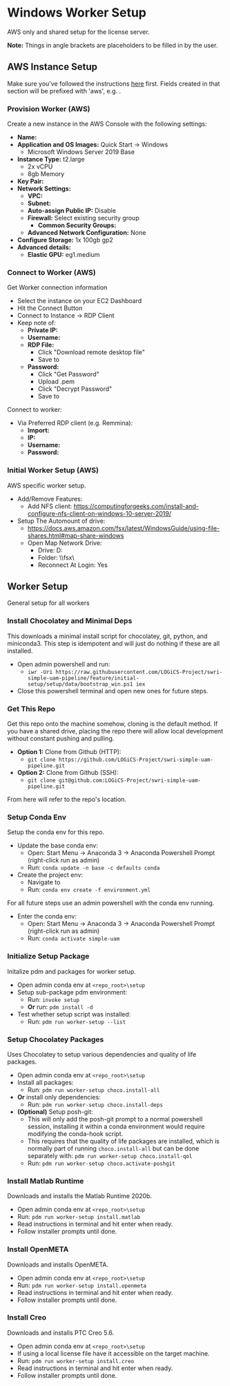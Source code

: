 # Windows Worker Setup

AWS only and shared setup for the license server.

**Note:** Things in angle brackets <like-this> are placeholders to be filled in
by the user.

## AWS Instance Setup

Make sure you've followed the instructions [here](README_AWS.md) first.
Fields created in that section will be prefixed with 'aws', e.g. <aws-keypair>.

### Provision Worker (AWS)

Create a new instance in the AWS Console with the following settings:

  - **Name:** <instance-name>
  - **Application and OS Images:** Quick Start -> Windows
    - Microsoft Windows Server 2019 Base
  - **Instance Type:** t2.large
    - 2x vCPU
    - 8gb Memory
  - **Key Pair:** <aws-keypair>
  - **Network Settings:**
    - **VPC:** <aws-vpc>
    - **Subnet:** <aws-private-subnet>
    - **Auto-assign Public IP:** Disable
    - **Firewall:** Select existing security group
      - **Common Security Groups:** <aws-security-group>
    - **Advanced Network Configuration:** None
  - **Configure Storage:** 1x 100gb gp2
  - **Advanced details:**
    - **Elastic GPU:** eg1.medium

### Connect to Worker (AWS)

Get Worker connection information

 - Select the instance on your EC2 Dashboard
 - Hit the Connect Button
 - Connect to Instance -> RDP Client
 - Keep note of:
   - **Private IP:** <worker-ip>
   - **Username:** <worker-user>
   - **RDP File:**
     - Click "Download remote desktop file"
     - Save to <worker-rdp-file>
   - **Password:**
     - Click "Get Password"
     - Upload <aws-keypair>.pem
     - Click "Decrypt Password"
     - Save to <worker-rdp-pass>

Connect to worker:

  - Via Preferred RDP client (e.g. Remmina):
    - **Import:** <worker-rdp-file>
    - **IP:** <worker-ip>
    - **Username:** <worker-user>
    - **Password:** <worker-rdp-pass>

### Initial Worker Setup (AWS)

AWS specific worker setup.

  - Add/Remove Features:
    - Add NFS client: https://computingforgeeks.com/install-and-configure-nfs-client-on-windows-10-server-2019/
  - Setup The Automount of drive:
    - https://docs.aws.amazon.com/fsx/latest/WindowsGuide/using-file-shares.html#map-share-windows
    - Open Map Network Drive:
      - Drive: D:
      - Folder: \\<aws-fsx-ip>\fsx\
      - Reconnect At Login: Yes

## Worker Setup

General setup for all workers

### Install Chocolatey and Minimal Deps

This downloads a minimal install script for chocolatey, git, python, and
miniconda3.
This step is idempotent and will just do nothing if these are all installed.

  - Open admin powershell and run:
    - `iwr -Uri https://raw.githubusercontent.com/LOGiCS-Project/swri-simple-uam-pipeline/feature/initial-setup/setup/data/bootstrap_win.ps1 iex`
  - Close this powershell terminal and open new ones for future steps.

### Get This Repo

Get this repo onto the machine somehow, cloning is the default method.
If you have a shared drive, placing the repo there will allow local development
without constant pushing and pulling.

  - **Option 1:** Clone from Github (HTTP):
    - `git clone https://github.com/LOGiCS-Project/swri-simple-uam-pipeline.git`
  - **Option 2:** Clone from Github (SSH):
    - `git clone git@github.com:LOGiCS-Project/swri-simple-uam-pipeline.git`

From here <repo-root> will refer to the repo's location.

### Setup Conda Env

Setup the conda env for this repo.

  - Update the base conda env:
    - Open: Start Menu -> Anaconda 3 -> Anaconda Powershell Prompt (right-click run as admin)
    - Run: `conda update -n base -c defaults conda`
  - Create the project env:
    - Navigate to <repo-root>
    - Run: `conda env create -f environment.yml`

For all future steps use an admin powershell with the conda env running.

  - Enter the conda env:
    - Open: Start Menu -> Anaconda 3 -> Anaconda Powershell Prompt (right-click run as admin)
    - Run: `conda activate simple-uam`

### Initialize Setup Package

Initalize pdm and packages for worker setup.

  - Open admin conda env at `<repo_root>\setup`
  - Setup sub-package pdm environment:
    - Run: `invoke setup`
    - **Or** run: `pdm install -d`
  - Test whether setup script was installed:
    - Run: `pdm run worker-setup --list`

### Setup Chocolatey Packages

Uses Chocolatey to setup various dependencies and quality of life packages.

  - Open admin conda env at `<repo_root>\setup`
  - Install all packages:
    - Run: `pdm run worker-setup choco.install-all`
  - **Or** install only dependencies:
    - Run: `pdm run worker-setup choco.install-deps`
  - **(Optional)** Setup posh-git:
    - This will only add the posh-git prompt to a normal powershell session,
      installing it within a conda environment would require modifying the
      conda-hook script.
    - This requires that the quality of life packages are installed, which
      is normally part of running `choco.install-all` but can be done separately
      with: `pdm run worker-setup choco.install-qol`
    - Run: `pdm run worker-setup choco.activate-poshgit`

### Install Matlab Runtime

Downloads and installs the Matlab Runtime 2020b.

  - Open admin conda env at `<repo_root>\setup`
  - Run: `pdm run worker-setup install.matlab`
  - Read instructions in terminal and hit enter when ready.
  - Follow installer prompts until done.

### Install OpenMETA

Downloads and installs OpenMETA.

  - Open admin conda env at `<repo_root>\setup`
  - Run: `pdm run worker-setup install.openmeta`
  - Read instructions in terminal and hit enter when ready.
  - Follow installer prompts until done.

### Install Creo

Downloads and installs PTC Creo 5.6.

  - Open admin conda env at `<repo_root>\setup`
  - If using a local license file have it accessible on the target machine.
  - Run: `pdm run worker-setup install.creo`
  - Read instructions in terminal and hit enter when ready.
  - Follow installer prompts until done.
